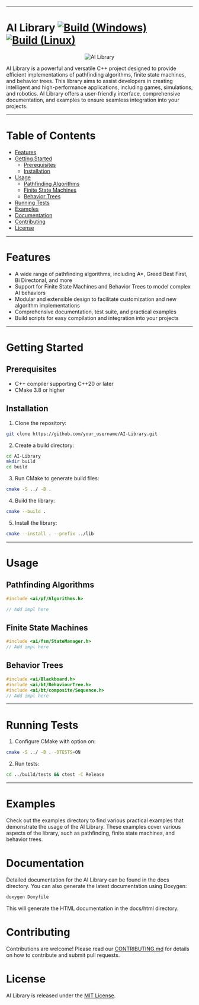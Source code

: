 ***

# AI Library [![Build (Windows)](https://github.com/RyanWestwood/AI-Library/actions/workflows/build-windows.yml/badge.svg?branch=main)](https://github.com/RyanWestwood/AI-Library/actions/workflows/build-windows.yml) [![Build (Linux)](https://github.com/RyanWestwood/AI-Library/actions/workflows/build-linux.yml/badge.svg?branch=main)](https://github.com/RyanWestwood/AI-Library/actions/workflows/build-linux.yml)

<p align="center">
    <img src="https://user-images.githubusercontent.com/55410510/233758470-3593449f-cf70-4ae0-9bbc-1b3e111ccf71.png" alt="AI Library">
</p>  
AI Library is a powerful and versatile C++ project designed to provide efficient implementations of pathfinding algorithms, finite state machines, and behavior trees. This library aims to assist developers in creating intelligent and high-performance applications, including games, simulations, and robotics. AI Library offers a user-friendly interface, comprehensive documentation, and examples to ensure seamless integration into your projects.

***  

# Table of Contents
- [Features](#features)
- [Getting Started](#gettingstarted)  
    - [Prerequisites](#prerequisites)  
    - [Installation](#installation)  
- [Usage](#usage)
    - [Pathfinding Algorithms](#pathfinding-algorithms)
    - [Finite State Machines](#finite-state-machines)
    - [Behavior Trees](#behavior-trees)
- [Running Tests](#runningtests)
- [Examples](#examples)
- [Documentation](#documentation)
- [Contributing](#contributing)
- [License](#license)

***

# Features
* A wide range of pathfinding algorithms, including A*, Greed Best First, Bi Directonal, and more
* Support for Finite State Machines and Behavior Trees to model complex AI behaviors
* Modular and extensible design to facilitate customization and new algorithm implementations
* Comprehensive documentation, test suite, and practical examples
* Build scripts for easy compilation and integration into your projects

***

# Getting Started  
## Prerequisites  
* C++ compiler supporting C++20 or later
* CMake 3.8 or higher  
## Installation  
1. Clone the repository:
``` sh
git clone https://github.com/your_username/AI-Library.git
```  
2. Create a build directory:
``` sh
cd AI-Library
mkdir build
cd build
```
3. Run CMake to generate build files:
``` sh
cmake -S ../ -B .
```
4. Build the library:
``` sh
cmake --build .
```
5. Install the library:
``` sh
cmake --install . --prefix ../lib
```  

***

# Usage  
## Pathfinding Algorithms
``` cpp
#include <ai/pf/Algorithms.h>

// Add impl here
```
## Finite State Machines
``` cpp
#include <ai/fsm/StateManager.h>
// Add impl here
```
## Behavior Trees
``` cpp
#include <ai/Blackboard.h>
#include <ai/bt/BehaviourTree.h>
#include <ai/bt/composite/Sequence.h>
// Add impl here
```

***

# Running Tests  
1. Configure CMake with option on:
``` sh
cmake -S ../ -B . -DTESTS=ON
```
2. Run tests:
``` sh 
cd ../build/tests && ctest -C Release
```

***

# Examples  
Check out the examples directory to find various practical examples that demonstrate the usage of the AI Library. These examples cover various aspects of the library, such as pathfinding, finite state machines, and behavior trees.

# Documentation 
Detailed documentation for the AI Library can be found in the docs directory. You can also generate the latest documentation using Doxygen:
``` sh
doxygen Doxyfile
```
This will generate the HTML documentation in the docs/html directory.

# Contributing  
Contributions are welcome! Please read our [CONTRIBUTING.md](CONTRIBUTING.md) for details on how to contribute and submit pull requests.

# License
AI Library is released under the [MIT License](LICENSE).

